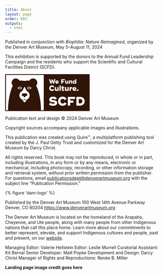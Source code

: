 ```yaml
---
title: About
layout: page
order: 603
outputs:
  - html
---
```


Published in conjunction with *Biophilia: Nature Reimagined*, organized by the Denver Art Museum, May 5–August 11, 2024

This exhibition is supported by the donors to the Annual Fund Leadership Campaign and the residents who support the Scientific and Cultural Facilities District (SCFD).

<div class="logo-scfd"><svg viewbox="0 0 276 122" width="276" height="122" xmlns="http://www.w3.org/2000/svg" xmlns:xlink="http://www.w3.org/1999/xlink"><defs><path id="a" d="M2.11464502e-15 0L275.601219 0 275.601219 120.666785 2.11464502e-15 120.666785z"/></defs><g transform="translate(.02 .784)" fill="none" fill-rule="evenodd"><mask id="b" fill="#fff"><use xlink:href="#a"/></mask><path fill="#311508" mask="url(#b)" d="M0 120.664923L126.218622 120.664923 126.218622 0 0 0z"/><path fill="#FFFFFE" mask="url(#b)" d="M2.70003251 118.030846L126.520587 118.030846 126.520587 2.63314615 2.70003251 2.63314615z"/><path fill="#311508" mask="url(#b)" d="M125.695526 120.666785L275.601219 120.666785 275.601219 0 125.695526 0z"/><g transform="translate(142.844 16.692)" fill="#FFFFFE"><path d="M0 0.186153846L0 0 4.14017373 0 6.56146922 8.52212308 9.27265121 0.414192308 12.0460845 0.414192308 14.7786363 8.52212308 17.1999318 0 21.3196648 0 21.3196648 0.186153846 16.6415286 14.5144154 13.3096922 14.5144154 10.6598324 6.63452308 8.01090168 14.5144154 4.69857687 14.5144154 0 0.186153846"/><path d="M28.051 8.48c-.124-1.223-.704-1.741-1.738-1.741-.994 0-1.636.601-1.844 1.741h3.582zm-.704 3.506c1.118 0 1.925-.29 2.773-.789l1.119 2.447c-1.097.725-2.443 1.181-4.223 1.181-3.911 0-6.251-2.135-6.251-5.411 0-3.069 2.07-5.37 5.464-5.37 3.788 0 5.796 2.57 5.361 6.655h-6.913c.455.892 1.428 1.287 2.67 1.287z"/><path d="M43.6399955 3.60766154L43.6399955 6.15796923 49.0224071 6.15796923 49.0224071 9.76656154 43.6399955 9.76656154 43.6399955 14.5144154 39.7079454 14.5144154 39.7079454 0 51.8162811 0 51.8162811 3.60766154 43.6399955 3.60766154"/><path d="M63.37 4.354v10.16h-3.58v-1.182c-.767.976-1.76 1.493-3.148 1.493-2.36 0-3.725-1.596-3.725-3.96v-6.51h3.602v6.096c0 .725.516 1.202 1.283 1.202.745 0 1.407-.353 1.987-1.057V4.354h3.58m12.692 3.65v6.51H72.46V8.397c0-.704-.518-1.182-1.285-1.182-.745 0-1.407.353-1.987 1.059v6.24h-3.58V4.354h3.58v1.162c.767-.954 1.76-1.473 3.147-1.473 2.36 0 3.726 1.576 3.726 3.96m9.338.291c-.518-.809-1.221-1.182-2.029-1.182-1.283 0-2.152.912-2.152 2.322 0 1.41.87 2.302 2.152 2.302.808 0 1.511-.353 2.03-1.182v-2.26zM88.98 0v14.514H85.4v-1.223c-.725.892-1.74 1.534-3.209 1.534-2.69 0-4.657-2.114-4.657-5.39 0-3.277 1.967-5.392 4.657-5.392 1.47 0 2.484.643 3.21 1.535V0h3.58zM.694 29.294c0-4.908 3.405-8.958 8.966-8.958 3.626 0 6.492 1.792 7.717 4.491l-3.846 2.21c-.638-1.448-2.009-2.357-3.822-2.357-2.793 0-4.288 2.013-4.288 4.614 0 2.577 1.569 4.59 4.362 4.59 1.812 0 3.233-.909 3.87-2.332l3.846 2.209c-1.224 2.7-4.115 4.49-7.766 4.49-5.56 0-9.039-4.048-9.039-8.957m30.718-3.435v12.025h-4.238v-1.399c-.907 1.153-2.083 1.767-3.724 1.767-2.793 0-4.41-1.89-4.41-4.688V25.86h4.263v7.215c0 .858.613 1.423 1.519 1.423.882 0 1.665-.417 2.352-1.252V25.86h4.238"/><path d="M34.0551588 37.8832385L38.2928905 37.8832385 38.2928905 20.2135154 34.0551588 20.2135154z"/><path d="M46.204 29.54v3.607c0 .982.613 1.35 1.494 1.35.76 0 1.323-.172 2.034-.516v3.657c-.907.417-1.812.614-3.062.614-2.744 0-4.704-1.374-4.704-4.442v-4.27H40.08v-3.681h1.886v-3.682h4.238v3.682h3.675v3.68h-3.675m18.128-3.68v12.025h-4.24v-1.399c-.905 1.153-2.081 1.767-3.723 1.767-2.792 0-4.41-1.89-4.41-4.688V25.86h4.263v7.215c0 .858.612 1.423 1.52 1.423.881 0 1.665-.417 2.35-1.252V25.86h4.24m11.193-.32v4.442c-1.985-.171-3.7.835-4.312 2.111v5.792h-4.239V25.86h4.239v2.159c.955-1.718 2.547-2.479 4.312-2.479m9.675 5.203c-.147-1.448-.834-2.061-2.058-2.061-1.177 0-1.936.712-2.181 2.061H85.2zm-.834 4.148c1.323 0 2.278-.344 3.283-.933l1.323 2.896c-1.298.859-2.89 1.399-4.998 1.399-4.63 0-7.398-2.528-7.398-6.406 0-3.632 2.45-6.356 6.467-6.356 4.484 0 6.86 3.044 6.346 7.878h-8.183c.54 1.056 1.69 1.522 3.16 1.522zm6.44.711c0-1.472 1.177-2.65 2.695-2.65 1.544 0 2.72 1.178 2.72 2.65s-1.176 2.65-2.72 2.65c-1.518 0-2.694-1.178-2.694-2.65M.134 82.656l3.28-6.41c2.915 2.477 6.316 3.49 10.487 3.49 3.24 0 5.102-.73 5.102-2.394 0-1.175-1.053-1.5-6.438-2.27C6.49 74.138.78 73.204.78 66.674c0-6.125 5.143-9.776 12.472-9.776 6.6 0 10.77 2.88 12.43 6.571l-6.154 3.123c-.81-2.19-3.28-3.041-6.398-3.041-3.563 0-4.656 1.095-4.656 2.433 0 1.217 1.093 1.622 6.155 2.353 6.154.892 12.066 1.987 12.066 8.6 0 6.367-5.547 9.572-13.321 9.572-5.183 0-9.475-1.258-13.241-3.854m29.478-10.951c0-8.113 5.627-14.806 14.819-14.806 5.993 0 10.73 2.962 12.754 7.424l-6.356 3.65c-1.053-2.393-3.321-3.894-6.317-3.894-4.616 0-7.086 3.326-7.086 7.626 0 4.259 2.591 7.584 7.208 7.584 2.996 0 5.344-1.5 6.396-3.853l6.357 3.65c-2.024 4.463-6.802 7.424-12.835 7.424-9.191 0-14.94-6.694-14.94-14.805"/><path d="M69.0487322 64.5656L69.0487322 69.5545231 79.5757 69.5545231 79.5757 76.6125462 69.0487322 76.6125462 69.0487322 85.9016231 61.3555907 85.9016231 61.3555907 57.5075769 85.0426619 57.5075769 85.0426619 64.5656 69.0487322 64.5656"/><path d="M108.648 71.705c0-4.26-2.916-7.14-7.086-7.14h-4.656v14.279h4.656c4.17 0 7.086-2.921 7.086-7.14zm7.693 0c0 8.071-6.356 14.197-14.779 14.197h-12.35V57.508h12.35c8.423 0 14.78 6.125 14.78 14.197z"/></g><g transform="translate(9.513 14.164)"><path d="M97.068 36.63c-1.739-5.35-3.658-9.773-5.778-13.433a13.646 13.646 0 0 0 3.846-9.513C95.136 6.126 89.021 0 81.476 0c-5.275 0-9.849 2.998-12.124 7.384-8.002-1.099-15.629.91-15.784.95-.157-.042-8.031-2.117-16.174-.896C35.128 3.022 30.539 0 25.24 0c-7.544 0-13.66 6.126-13.66 13.684 0 3.832 1.576 7.295 4.11 9.779-2.058 3.608-3.926 7.947-5.622 13.167C-1.53 72.335.076 106.036.076 106.036H107.06s1.608-33.701-9.993-69.406" fill="#311508"/><path d="M30.37 31.368s1.368-.856 3.079-2.227c1.71-1.37 3.31-2.306 5.02-2.306 1.711 0 2.674.594 4.383 1.964 1.71 1.37 2.908 2.398 2.908 2.398s-1.09.141-2.395 2.056c-.954 1.4-2.393 2.662-5.076 2.516-1.207-.065-2.658-.91-3.814-1.66-2.908-1.884-4.104-2.741-4.104-2.741" fill="#FFFFFE"/><path d="M41.77 31.368a3.343 3.343 0 0 1-3.341 3.345 3.342 3.342 0 0 1-3.34-3.345 3.342 3.342 0 0 1 3.34-3.345 3.342 3.342 0 0 1 3.34 3.345" fill="#311508"/><path d="M39.703 31.3a1.274 1.274 0 1 1-1.274-1.275c.703 0 1.274.57 1.274 1.276m37.06.067s-1.369-.856-3.079-2.227c-1.71-1.37-3.311-2.306-5.021-2.306s-2.673.594-4.382 1.964c-1.71 1.37-2.907 2.398-2.907 2.398s1.09.141 2.393 2.056c.954 1.4 2.394 2.662 5.078 2.516 1.207-.065 2.657-.91 3.814-1.66 2.907-1.884 4.104-2.741 4.104-2.741" fill="#FFFFFE"/><path d="M65.364 31.368a3.342 3.342 0 0 0 3.34 3.345 3.343 3.343 0 0 0 3.34-3.345 3.342 3.342 0 0 0-3.34-3.345 3.342 3.342 0 0 0-3.34 3.345" fill="#311508"/><path d="M67.43 31.3a1.274 1.274 0 1 0 2.547 0 1.275 1.275 0 1 0-2.546 0M56.24 71.167c-2.284-.66-2.632-2.87-2.632-2.87s-.078 1.841-2.575 2.87c-2.196.903-4.684-.233-4.684-.233s1.99 2.828 3.652 4.448c1.367 1.334 3.566 3.055 3.566 3.055s2.2-1.721 3.567-3.055c1.66-1.62 3.597-4.448 3.597-4.448s-1.856.992-4.49.233" fill="#FFFFFE"/><path d="M51.181 69.485c1.829-.998 2.388-4.408 2.388-4.408s.558 3.41 2.387 4.408c1.389.758 2.984.561 3.897.346 5.94-2.421 10.366-8.117 10.366-14.76 0-6.389-4.096-11.902-9.694-14.468L53.568 26.59l-6.956 14.012c-5.598 2.566-9.694 8.079-9.694 14.469 0 6.642 4.426 12.338 10.366 14.759.914.215 2.508.412 3.897-.346" fill="#FFFFFE"/><path d="M58.605 48.891c-1.985-.233-4.875-.42-8.91-.168-4.035.253-4.865 1.676-4.96 5.052-.067 2.437 1.143 3.234 2.646 4.027-.019-.01-.044-.026-.06-.037a1.706 1.706 0 0 1 1.59-1.025c.96 0 1.738.78 1.738 1.74 0 .333-.133.719-.296 1.005 1.66 1.008 3.22 2.025 3.22 2.025s1.708-1.026 3.3-1.965a1.89 1.89 0 0 1-.333-1.064c0-.96.777-1.74 1.737-1.74.683 0 1.307.496 1.595 1.078.944-.613 2.395-1.98 2.515-4.212.168-3.116-.924-4.379-3.782-4.716" fill="#311508"/></g></g></svg></div>

Publication text and design © 2024 Denver Art Museum

Copyright sources accompany applicable images and illustrations.

This publication was created using Quire™, a multiplatform publishing tool created by the J. Paul Getty Trust and customized for the Denver Art Museum by Darcy Christ.

All rights reserved. This book may not be reproduced, in whole or in part, including illustrations, in any form or by any means, electronic or mechanical, including photocopy, recording, or other information storage and retrieval system, without prior written permission from the publisher. For questions, email publicationsdept@denverartmuseum.org with the subject line “Publication Permission.”

<div class="dam-logo">

{% figure 'dam-logo' %}

</div>

Published by the Denver Art Museum
100 West 14th Avenue Parkway
Denver, CO 80204
https://www.denverartmuseum.org

The Denver Art Museum is located on the homeland of the Arapaho, Cheyenne, and Ute people, along with many people from other Indigenous nations that call this place home. Learn more about our commitments to better represent, elevate, and support Indigenous cultures and people, past and present, on our [website](https://www.denverartmuseum.org/en/values-and-philosophy#indigenous_communities).

Managing Editor: Valerie Hellstein
Editor: Leslie Murrell
Curatorial Assistant: Kit Bernal
Senior Developer: Matt Popke
Development and Design: Darcy Christ
Manager of Rights and Reproductions: Renée B. Miller

**Landing page image credit goes here**
